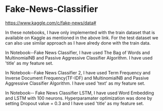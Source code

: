 # Fake-News-Classifier
https://www.kaggle.com/c/fake-news/data#

In these notebooks, I have only implemented with the train dataset that is available on Kaggle as mentioned in the above link. For the test dataset we can also use similar approach as I have alredy done with the train data. 

 In Notebook--Fake News Classifier, I have used The Bag of Words and MultinomialNB and Passive Aggressive Classifier Algorithm. I have used 'title' as my feature set.
 
 In Notebook--Fake News Classifier 2, I have used Term Frequency and Inverse Document Frequency(TF-IDF) and MultinomialNB and Passive Aggressive Classifier Algorithm. I have used 'text' as my feature set.
  
  In Notebook-- Fake News Classifier LSTM, I have used Word Embedding and LSTM with 100 neurons. Hyperparamater optimization was done by setting Dropout value = 0.3 and I have used 'title' as my feature set.
